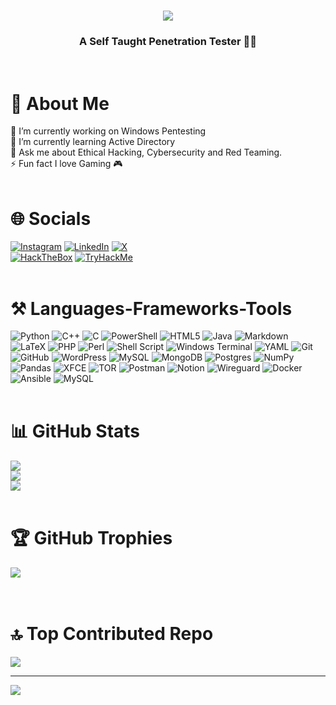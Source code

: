 <h1 align="center">
    <img src="https://readme-typing-svg.herokuapp.com/?font=Righteous&size=35&center=true&vCenter=true&width=500&height=70&duration=4000&lines=Hi+There!+👋;+I'm+Aashwin+Sharma!;" />
</h1>

<h3 align="center">A Self Taught Penetration Tester 👨‍💻</h3>

<br/>


# 💫 About Me
🔭 I’m currently working on Windows Pentesting<br>🌱 I’m currently learning Active Directory<br>💬 Ask me about Ethical Hacking, Cybersecurity and Red Teaming.<br>⚡ Fun fact I love Gaming 🎮 
<br/><br/>

# 🌐 Socials
[![Instagram](https://img.shields.io/badge/Instagram-%23E4405F.svg?logo=Instagram&logoColor=white)](https://instagram.com/aashwins29) [![LinkedIn](https://img.shields.io/badge/LinkedIn-%230077B5.svg?logo=linkedin&logoColor=white)](https://linkedin.com/in/aashwin-sharma-a20158231) [![X](https://img.shields.io/badge/X-black.svg?logo=X&logoColor=white)](https://x.com/445hw1n) <br>[![HackTheBox](https://www.hackthebox.com/badge/image/886877)](https://app.hackthebox.com/profile/886877)
[![TryHackMe](https://tryhackme-badges.s3.amazonaws.com/445hw1n.png)](https://tryhackme.com/p/445hw1n)
<br/><br/>

# ⚒️ Languages-Frameworks-Tools 
![Python](https://img.shields.io/badge/python-3670A0?style=for-the-badge&logo=python&logoColor=ffdd54) ![C++](https://img.shields.io/badge/c++-%2300599C.svg?style=for-the-badge&logo=c%2B%2B&logoColor=white) ![C](https://img.shields.io/badge/c-%2300599C.svg?style=for-the-badge&logo=c&logoColor=white) ![PowerShell](https://img.shields.io/badge/PowerShell-%235391FE.svg?style=for-the-badge&logo=powershell&logoColor=white) ![HTML5](https://img.shields.io/badge/html5-%23E34F26.svg?style=for-the-badge&logo=html5&logoColor=white) ![Java](https://img.shields.io/badge/java-%23ED8B00.svg?style=for-the-badge&logo=openjdk&logoColor=white) ![Markdown](https://img.shields.io/badge/markdown-%23000000.svg?style=for-the-badge&logo=markdown&logoColor=white) ![LaTeX](https://img.shields.io/badge/latex-%23008080.svg?style=for-the-badge&logo=latex&logoColor=white) ![PHP](https://img.shields.io/badge/php-%23777BB4.svg?style=for-the-badge&logo=php&logoColor=white) ![Perl](https://img.shields.io/badge/perl-%2339457E.svg?style=for-the-badge&logo=perl&logoColor=white) ![Shell Script](https://img.shields.io/badge/shell_script-%23121011.svg?style=for-the-badge&logo=gnu-bash&logoColor=white) ![Windows Terminal](https://img.shields.io/badge/Windows%20Terminal-%234D4D4D.svg?style=for-the-badge&logo=windows-terminal&logoColor=white) ![YAML](https://img.shields.io/badge/yaml-%23ffffff.svg?style=for-the-badge&logo=yaml&logoColor=151515) ![Git](https://img.shields.io/badge/git-%23F05033.svg?style=for-the-badge&logo=git&logoColor=white) ![GitHub](https://img.shields.io/badge/github-%23121011.svg?style=for-the-badge&logo=github&logoColor=white) ![WordPress](https://img.shields.io/badge/WordPress-%23117AC9.svg?style=for-the-badge&logo=WordPress&logoColor=white) ![MySQL](https://img.shields.io/badge/mysql-4479A1.svg?style=for-the-badge&logo=mysql&logoColor=white) ![MongoDB](https://img.shields.io/badge/MongoDB-%234ea94b.svg?style=for-the-badge&logo=mongodb&logoColor=white) ![Postgres](https://img.shields.io/badge/postgres-%23316192.svg?style=for-the-badge&logo=postgresql&logoColor=white) ![NumPy](https://img.shields.io/badge/numpy-%23013243.svg?style=for-the-badge&logo=numpy&logoColor=white) ![Pandas](https://img.shields.io/badge/pandas-%23150458.svg?style=for-the-badge&logo=pandas&logoColor=white) ![XFCE](https://img.shields.io/badge/XFCE-%232284F2.svg?style=for-the-badge&logo=xfce&logoColor=white) ![TOR](https://img.shields.io/badge/tor-%237E4798.svg?style=for-the-badge&logo=tor-project&logoColor=white) ![Postman](https://img.shields.io/badge/Postman-FF6C37?style=for-the-badge&logo=postman&logoColor=white) ![Notion](https://img.shields.io/badge/Notion-%23000000.svg?style=for-the-badge&logo=notion&logoColor=white) ![Wireguard](https://img.shields.io/badge/wireguard-%2388171A.svg?style=for-the-badge&logo=wireguard&logoColor=white) ![Docker](https://img.shields.io/badge/docker-%230db7ed.svg?style=for-the-badge&logo=docker&logoColor=white) ![Ansible](https://img.shields.io/badge/ansible-%231A1918.svg?style=for-the-badge&logo=ansible&logoColor=white) ![MySQL](https://img.shields.io/badge/mysql-4479A1.svg?style=for-the-badge&logo=mysql&logoColor=white)
<br/><br/>

# 📊 GitHub Stats
![](https://github-readme-stats.vercel.app/api?username=A45hw1n&theme=gruvbox&hide_border=true&include_all_commits=true&count_private=true)<br/>
![](https://github-readme-streak-stats.herokuapp.com/?user=A45hw1n&theme=gruvbox&hide_border=true)<br/>
![](https://github-readme-stats.vercel.app/api/top-langs/?username=A45hw1n&theme=gruvbox&hide_border=true&include_all_commits=true&count_private=true&layout=compact)
<br/><br/>

# 🏆 GitHub Trophies
![](https://github-profile-trophy.vercel.app/?username=A45hw1n&theme=gruvbox&no-frame=false&no-bg=false&margin-w=4)
<br/><br/><br/>

<!-- ### 🐍 My Contributions 🐍
<hr>
<div align="center"> 
  <br>
  <img alt="snake eating my contributions" src="https://raw.githubusercontent.com/A45hw1n/A45hw1n/output/github-contribution-grid-snake.svg" />
  <br/><br/><br/>
</div> -->

# 🔝 Top Contributed Repo
![](https://github-contributor-stats.vercel.app/api?username=A45hw1n&limit=5&theme=gruvbox&combine_all_yearly_contributions=true)

---
[![](https://visitcount.itsvg.in/api?id=A45hw1n&icon=0&color=8)](https://visitcount.itsvg.in)
